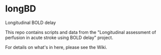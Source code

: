 # longBD
Longitudinal BOLD delay

This repo contains scripts and data from the "Longitudinal assessment of perfusion in acute stroke using BOLD delay" project. 

For details on what's in here, please see the Wiki. 
